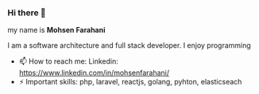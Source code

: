 ### Hi there 👋

my name is **Mohsen Farahani**

I am a software architecture and full stack developer.
I enjoy programming

- 📫 How to reach me: Linkedin: https://www.linkedin.com/in/mohsenfarahani/
- ⚡ Important skills: php, laravel, reactjs, golang, pyhton, elasticseach

